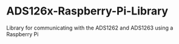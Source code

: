 # ADS126x-Raspberry-Pi-Library
Library for communicating with the ADS1262 and ADS1263 using a Raspberry Pi
